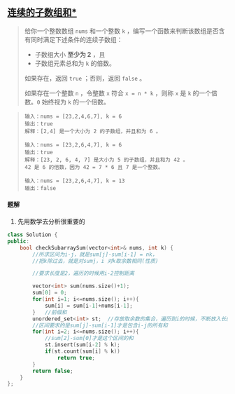 ## [连续的子数组和*](https://leetcode.cn/problems/continuous-subarray-sum/description/)

> 给你一个整数数组 `nums` 和一个整数 `k` ，编写一个函数来判断该数组是否含有同时满足下述条件的连续子数组：
>
> - 子数组大小 **至少为 2** ，且
> - 子数组元素总和为 `k` 的倍数。
>
> 如果存在，返回 `true` ；否则，返回 `false` 。
>
> 如果存在一个整数 `n` ，令整数 `x` 符合 `x = n * k` ，则称 `x` 是 `k` 的一个倍数。`0` 始终视为 `k` 的一个倍数。

> ```
> 输入：nums = [23,2,4,6,7], k = 6
> 输出：true
> 解释：[2,4] 是一个大小为 2 的子数组，并且和为 6 。
> ```
>
> ```
> 输入：nums = [23,2,6,4,7], k = 6
> 输出：true
> 解释：[23, 2, 6, 4, 7] 是大小为 5 的子数组，并且和为 42 。 
> 42 是 6 的倍数，因为 42 = 7 * 6 且 7 是一个整数。
> ```
>
> ```
> 输入：nums = [23,2,6,4,7], k = 13
> 输出：false
> ```

#### 题解

1. 先用数学去分析很重要的

```c++
class Solution {
public:
    bool checkSubarraySum(vector<int>& nums, int k) {
        //所求区间为i-j，就是sum[j]-sum[i-1] = nk，
        //把k除过去，就是对sumj，i 对k取余数相同(性质)

        //要求长度是2，遍历的时候用i-2控制距离

        vector<int> sum(nums.size()+1);
        sum[0] = 0;
        for(int i=1; i<=nums.size(); i++){
            sum[i] = sum[i-1]+nums[i-1];
        }   //前缀和
        unordered_set<int> st;  //存放取余数的集合，遍历到i的时候，不断放入长度向前数两个的前缀和取余数
        //区间要求的是sum[j]-sum[i-1]才是包含i-j的所有和
        for(int i=2; i<=nums.size(); i++){
            //sum[2]-sum[0]才是这个区间的和
            st.insert(sum[i-2] % k);
            if(st.count(sum[i] % k))
                return true;
        }
        return false;
    }
};
```

